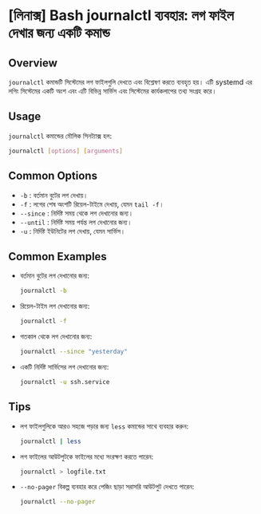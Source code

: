 # [লিনাক্স] Bash journalctl ব্যবহার: লগ ফাইল দেখার জন্য একটি কমান্ড

## Overview
`journalctl` কমান্ডটি সিস্টেমের লগ ফাইলগুলি দেখতে এবং বিশ্লেষণ করতে ব্যবহৃত হয়। এটি systemd এর লগিং সিস্টেমের একটি অংশ এবং এটি বিভিন্ন সার্ভিস এবং সিস্টেমের কার্যকলাপের তথ্য সংগ্রহ করে।

## Usage
`journalctl` কমান্ডের মৌলিক সিনট্যাক্স হল:

```bash
journalctl [options] [arguments]
```

## Common Options
- `-b` : বর্তমান বুটের লগ দেখায়।
- `-f` : লগের শেষ অংশটি রিয়েল-টাইমে দেখায়, যেমন `tail -f`।
- `--since` : নির্দিষ্ট সময় থেকে লগ দেখানোর জন্য।
- `--until` : নির্দিষ্ট সময় পর্যন্ত লগ দেখানোর জন্য।
- `-u` : নির্দিষ্ট ইউনিটের লগ দেখায়, যেমন সার্ভিস।

## Common Examples
- বর্তমান বুটের লগ দেখানোর জন্য:
    ```bash
    journalctl -b
    ```

- রিয়েল-টাইম লগ দেখানোর জন্য:
    ```bash
    journalctl -f
    ```

- গতকাল থেকে লগ দেখানোর জন্য:
    ```bash
    journalctl --since "yesterday"
    ```

- একটি নির্দিষ্ট সার্ভিসের লগ দেখানোর জন্য:
    ```bash
    journalctl -u ssh.service
    ```

## Tips
- লগ ফাইলগুলিকে আরও সহজে পড়ার জন্য `less` কমান্ডের সাথে ব্যবহার করুন: 
    ```bash
    journalctl | less
    ```
- লগ ফাইলের আউটপুটকে ফাইলের মধ্যে সংরক্ষণ করতে পারেন:
    ```bash
    journalctl > logfile.txt
    ```
- `--no-pager` বিকল্প ব্যবহার করে পেজিং ছাড়া সরাসরি আউটপুট দেখতে পারেন:
    ```bash
    journalctl --no-pager
    ```